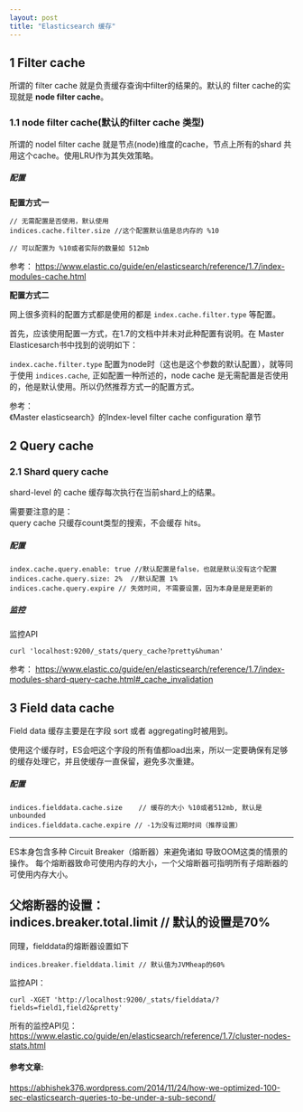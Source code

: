 ```yaml
---
layout: post
title: "Elasticsearch 缓存"
---
```


## 1 Filter cache

所谓的 filter cache 就是负责缓存查询中filter的结果的。默认的 filter cache的实现就是 **node filter cache**。

### 1.1 node filter cache(默认的filter cache 类型)

所谓的 nodel filter cache 就是节点(node)维度的cache，节点上所有的shard 共用这个cache。使用LRU作为其失效策略。

##### 配置

**配置方式一**

~~~~
// 无需配置是否使用，默认使用
indices.cache.filter.size //这个配置默认值是总内存的 %10

// 可以配置为 %10或者实际的数量如 512mb
~~~~

参考：
https://www.elastic.co/guide/en/elasticsearch/reference/1.7/index-modules-cache.html

**配置方式二**

网上很多资料的配置方式都是使用的都是 `index.cache.filter.type` 等配置。

首先，应该使用配置一方式，在1.7的文档中并未对此种配置有说明。在 Master Elasticesarch书中找到的说明如下：

`index.cache.filter.type` 配置为node时（这也是这个参数的默认配置），就等同于使用 `indices.cache`, 正如配置一种所述的，node cache 是无需配置是否使用的，他是默认使用。所以仍然推荐方式一的配置方式。

参考：    
《Master elasticsearch》的Index-level filter cache configuration 章节

## 2 Query cache

### 2.1 Shard query cache

shard-level 的 cache 缓存每次执行在当前shard上的结果。

需要要注意的是：    
query cache 只缓存count类型的搜索，不会缓存 hits。

##### 配置

~~~~
index.cache.query.enable: true //默认配置是false，也就是默认没有这个配置
indices.cache.query.size: 2%  //默认配置 1%
indices.cache.query.expire // 失效时间, 不需要设置，因为本身是是是更新的
~~~~

##### 监控

监控API
~~~~
curl 'localhost:9200/_stats/query_cache?pretty&human'
~~~~


参考：
https://www.elastic.co/guide/en/elasticsearch/reference/1.7/index-modules-shard-query-cache.html#_cache_invalidation

## 3 Field data cache

Field data 缓存主要是在字段 sort 或者 aggregating时被用到。

使用这个缓存时，ES会吧这个字段的所有值都load出来，所以一定要确保有足够的缓存处理它，并且使缓存一直保留，避免多次重建。

##### 配置

~~~~
indices.fielddata.cache.size    // 缓存的大小 %10或者512mb, 默认是unbounded
indices.fielddata.cache.expire // -1为没有过期时间（推荐设置）
~~~~

------
ES本身包含多种 Circuit Breaker（熔断器）来避免诸如 导致OOM这类的情景的操作。 每个熔断器致命可使用内存的大小，一个父熔断器可指明所有子熔断器的可使用内存大小。

父熔断器的设置：    
indices.breaker.total.limit  // 默认的设置是70%
------

同理，fielddata的熔断器设置如下

~~~~
indices.breaker.fielddata.limit // 默认值为JVMheap的60%
~~~~

监控API：

~~~~
curl -XGET 'http://localhost:9200/_stats/fielddata/?fields=field1,field2&pretty'
~~~~

所有的监控API见：    
https://www.elastic.co/guide/en/elasticsearch/reference/1.7/cluster-nodes-stats.html


#### 参考文章:
https://abhishek376.wordpress.com/2014/11/24/how-we-optimized-100-sec-elasticsearch-queries-to-be-under-a-sub-second/
